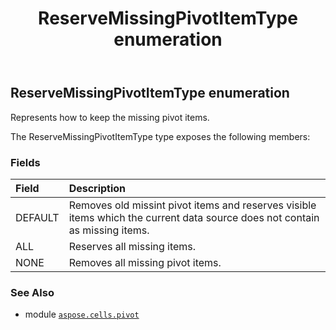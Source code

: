 ﻿---
title: ReserveMissingPivotItemType enumeration
second_title: Aspose.Cells for Python via .NET API References
description: 
type: docs
weight: 480
url: /aspose.cells.pivot/reservemissingpivotitemtype/
is_root: false
---

## ReserveMissingPivotItemType enumeration

Represents how to keep the missing pivot items.



The ReserveMissingPivotItemType type exposes the following members:

### Fields
| Field | Description |
| :- | :- |
| DEFAULT | Removes old missint pivot items and reserves visible items which the current data source does not contain as missing items. |
| ALL | Reserves all missing items. |
| NONE | Removes all missing pivot items. |



### See Also
* module [`aspose.cells.pivot`](..)

